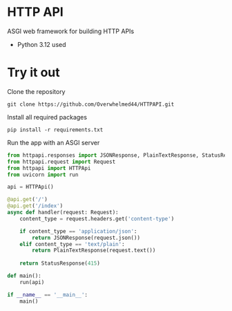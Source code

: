 # HTTP API

ASGI web framework for building HTTP APIs

- Python 3.12 used

# Try it out
Clone the repository
```
git clone https://github.com/Overwhelmed44/HTTPAPI.git
```
Install all required packages
```
pip install -r requirements.txt
```
Run the app with an ASGI server
```python
from httpapi.responses import JSONResponse, PlainTextResponse, StatusResponse
from httpapi.request import Request
from httpapi import HTTPApi
from uvicorn import run

api = HTTPApi()

@api.get('/')
@api.get('/index')
async def handler(request: Request):
    content_type = request.headers.get('content-type')

    if content_type == 'application/json':
        return JSONResponse(request.json())
    elif content_type == 'text/plain':
        return PlainTextResponse(request.text())
    
    return StatusResponse(415)

def main():
    run(api)

if __name__ == '__main__':
    main()
```
